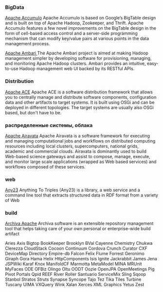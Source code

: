 ### BigData
[Apache Accumulo](http://accumulo.apache.org/) Apache Accumulo is based on Google’s BigTable design and is built on top of Apache Hadoop, Zookeeper, and Thrift. Apache Accumulo features a few novel improvements on the BigTable design in the form of cell-based access control and a server-side programming mechanism that can modify key/value pairs at various points in the data management process.

[ Apache Ambari ](http://ambari.apache.org/) The Apache Ambari project is aimed at making Hadoop management simpler by developing software for provisioning, managing, and monitoring Apache Hadoop clusters. Ambari provides an intuitive, easy-to-use Hadoop management web UI backed by its RESTful APIs.

### Distribution
[Apache ACE](http://accumulo.apache.org/) Apache ACE is a software distribution framework that allows you to centrally manage and distribute software components, configuration data and other artifacts to target systems. It is built using OSGi and can be deployed in different topologies. The target systems are usually also OSGi based, but don't have to be.


### распределенные системы, облака
[Apache Airavata](http://airavata.apache.org/) Apache Airavata is a software framework for executing and managing computational jobs and workflows on distributed computing resources including local clusters, supercomputers, national grids, academic and commercial clouds. Airavata is dominantly used to build Web-based science gateways and assist to compose, manage, execute, and monitor large scale applications (wrapped as Web based services) and workflows composed of these services.

### web
[Any23](http://any23.apache.org)  Anything To Triples (Any23) is a library, a web service and a command line tool that extracts structured data in RDF format from a variety of Web 

### build
[Archiva Apache]( http://archiva.apache.org) Archiva software is an extensible repository management tool that helps taking care of your own personal or enterprise-wide build artifact 

Aries
Axis
Bigtop
BookKeeper
Brooklyn
BVal
Cayenne
Chemistry
Chukwa
Clerezza
CloudStack
Cocoon
Continuum
Cordova
Crunch
Curator
CXF
DeviceMap
Directory
Empire-db
Falcon
Felix
Flume
Forrest
Geronimo
Giraph
Gora
Hama
Helix
HttpComponents
Isis
Ignite
Jackrabbit
James
Jena
JSPWiki
Karaf
Knox
ManifoldCF
Marmotta
MetaModel
MINA
MRUnit
MyFaces
ODE
OFBiz
Olingo
Oltu
OODT
Oozie
OpenJPA
OpenMeetings
Pig
Pivot
Portals
Qpid
REEF
River
Roller
Santuario
ServiceMix
Sling
Sqoop
Stanbol
Stratos
Struts
Synapse
Syncope
Tajo
Tez
Tika
Tiles
Turbine
Tuscany
UIMA
VXQuery
Wink
Xalan
Xerces
XML Graphics
Yetus
Zest
